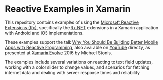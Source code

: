 Reactive Examples in Xamarin
============================
This repository contains examples of using the [Microsoft Reactive Extensions (Rx)](https://msdn.microsoft.com/en-us/data/gg577609.aspx), specifically the [Rx.NET](https://github.com/Reactive-Extensions/Rx.NET) extensions in a Xamarin application with Android and iOS implementations.

These examples support the talk [Why You Should Be Building Better Mobile Apps with Reactive Programming](https://evolve.xamarin.com/session/56e20424bad314273ca4d815), also available on [YouTube](https://www.youtube.com/watch?v=DYEbUF4xs1Q) directly, as presented at [Xamarin Evolve](https://evolve.xamarin.com/) 2016 by Michael Stonis.

The examples include several variations on reacting to text field updates, working with a color slider to change values, and scenarios for fetching internet data and dealing with server response times and reliability.
